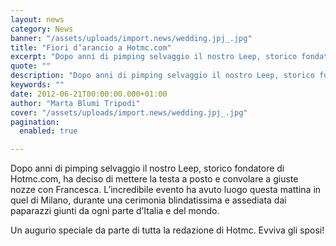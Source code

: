 ```yaml
---
layout: news
category: News
banner: "/assets/uploads/import.news/wedding.jpj_.jpg"
title: "Fiori d’arancio a Hotmc.com"
excerpt: "Dopo anni di pimping selvaggio il nostro Leep, storico fondatore di Hotmc.com, ha deciso di mettere la testa a posto e convolare a giuste nozze con Francesca. L’incredibile evento ha avuto luogo questa mattina in quel di Milano, durante una cerimonia blindatissima e assediata dai paparazzi giunti da ogni parte d’Italia e del mondo. Un augurio speciale [&hellip"
quote: ""
description: "Dopo anni di pimping selvaggio il nostro Leep, storico fondatore di Hotmc.com, ha deciso di mettere la testa a posto e convolare a giuste nozze con Francesca. L’incredibile evento ha avuto luogo questa mattina in quel di Milano, durante una cerimonia blindatissima e assediata dai paparazzi giunti da ogni parte d’Italia e del mondo. Un augurio speciale [&hellip"
keywords: ""
date: 2012-06-21T00:00:00.000+01:00
author: "Marta Blumi Tripodi"
cover: "/assets/uploads/import.news/wedding.jpj_.jpg"
pagination:
  enabled: true

---
```


Dopo anni di pimping selvaggio il nostro Leep, storico fondatore di Hotmc.com, ha deciso di mettere la testa a posto e convolare a giuste nozze con Francesca. L’incredibile evento ha avuto luogo questa mattina in quel di Milano, durante una cerimonia blindatissima e assediata dai paparazzi giunti da ogni parte d’Italia e del mondo.

Un augurio speciale da parte di tutta la redazione di Hotmc. Evviva gli sposi!
